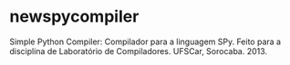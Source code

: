 newspycompiler
==============

Simple Python Compiler: Compilador para a linguagem SPy. Feito para a disciplina de Laboratório de Compiladores. UFSCar, Sorocaba. 2013.
